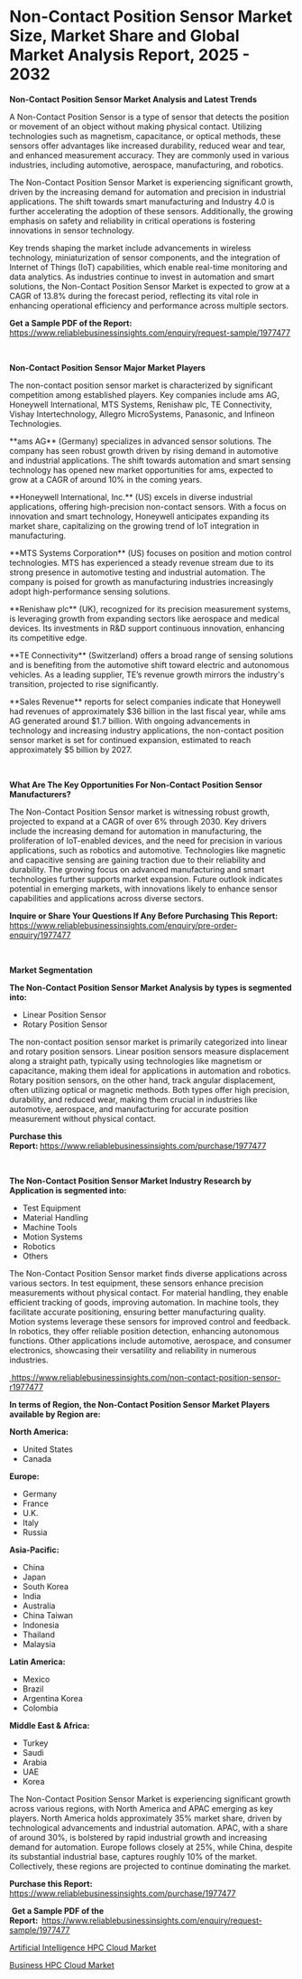 <p><h1>Non-Contact Position Sensor Market Size, Market Share and Global Market Analysis Report, 2025 - 2032</h1></p><p><strong>Non-Contact Position Sensor Market Analysis and Latest Trends</strong></p>
<p><p>A Non-Contact Position Sensor is a type of sensor that detects the position or movement of an object without making physical contact. Utilizing technologies such as magnetism, capacitance, or optical methods, these sensors offer advantages like increased durability, reduced wear and tear, and enhanced measurement accuracy. They are commonly used in various industries, including automotive, aerospace, manufacturing, and robotics.</p><p>The Non-Contact Position Sensor Market is experiencing significant growth, driven by the increasing demand for automation and precision in industrial applications. The shift towards smart manufacturing and Industry 4.0 is further accelerating the adoption of these sensors. Additionally, the growing emphasis on safety and reliability in critical operations is fostering innovations in sensor technology.</p><p>Key trends shaping the market include advancements in wireless technology, miniaturization of sensor components, and the integration of Internet of Things (IoT) capabilities, which enable real-time monitoring and data analytics. As industries continue to invest in automation and smart solutions, the Non-Contact Position Sensor Market is expected to grow at a CAGR of 13.8% during the forecast period, reflecting its vital role in enhancing operational efficiency and performance across multiple sectors.</p></p>
<p><strong>Get a Sample PDF of the Report:&nbsp;</strong> <a href="https://www.reliablebusinessinsights.com/enquiry/request-sample/1977477?utm_campaign=57&utm_medium=2&utm_source=Github&utm_content=ia&utm_term=15012025&utm_id=non-contact-position-sensor">https://www.reliablebusinessinsights.com/enquiry/request-sample/1977477</a></p>
<p>&nbsp;</p>
<p><strong>Non-Contact Position Sensor Major Market Players</strong></p>
<p><p>The non-contact position sensor market is characterized by significant competition among established players. Key companies include ams AG, Honeywell International, MTS Systems, Renishaw plc, TE Connectivity, Vishay Intertechnology, Allegro MicroSystems, Panasonic, and Infineon Technologies. </p><p>**ams AG** (Germany) specializes in advanced sensor solutions. The company has seen robust growth driven by rising demand in automotive and industrial applications. The shift towards automation and smart sensing technology has opened new market opportunities for ams, expected to grow at a CAGR of around 10% in the coming years.</p><p>**Honeywell International, Inc.** (US) excels in diverse industrial applications, offering high-precision non-contact sensors. With a focus on innovation and smart technology, Honeywell anticipates expanding its market share, capitalizing on the growing trend of IoT integration in manufacturing.</p><p>**MTS Systems Corporation** (US) focuses on position and motion control technologies. MTS has experienced a steady revenue stream due to its strong presence in automotive testing and industrial automation. The company is poised for growth as manufacturing industries increasingly adopt high-performance sensing solutions.</p><p>**Renishaw plc** (UK), recognized for its precision measurement systems, is leveraging growth from expanding sectors like aerospace and medical devices. Its investments in R&D support continuous innovation, enhancing its competitive edge.</p><p>**TE Connectivity** (Switzerland) offers a broad range of sensing solutions and is benefiting from the automotive shift toward electric and autonomous vehicles. As a leading supplier, TE’s revenue growth mirrors the industry's transition, projected to rise significantly.</p><p>**Sales Revenue** reports for select companies indicate that Honeywell had revenues of approximately $36 billion in the last fiscal year, while ams AG generated around $1.7 billion. With ongoing advancements in technology and increasing industry applications, the non-contact position sensor market is set for continued expansion, estimated to reach approximately $5 billion by 2027.</p></p>
<p>&nbsp;</p>
<p><strong>What Are The Key Opportunities For Non-Contact Position Sensor Manufacturers?</strong></p>
<p><p>The Non-Contact Position Sensor market is witnessing robust growth, projected to expand at a CAGR of over 6% through 2030. Key drivers include the increasing demand for automation in manufacturing, the proliferation of IoT-enabled devices, and the need for precision in various applications, such as robotics and automotive. Technologies like magnetic and capacitive sensing are gaining traction due to their reliability and durability. The growing focus on advanced manufacturing and smart technologies further supports market expansion. Future outlook indicates potential in emerging markets, with innovations likely to enhance sensor capabilities and applications across diverse sectors.</p></p>
<p><strong>Inquire or Share Your Questions If Any Before Purchasing This Report:</strong> <a href="https://www.reliablebusinessinsights.com/enquiry/pre-order-enquiry/1977477?utm_campaign=57&utm_medium=2&utm_source=Github&utm_content=ia&utm_term=15012025&utm_id=non-contact-position-sensor">https://www.reliablebusinessinsights.com/enquiry/pre-order-enquiry/1977477</a></p>
<p>&nbsp;</p>
<p><strong>Market Segmentation</strong></p>
<p><strong>The Non-Contact Position Sensor Market Analysis by types is segmented into:</strong></p>
<p><ul><li>Linear Position Sensor</li><li>Rotary Position Sensor</li></ul></p>
<p><p>The non-contact position sensor market is primarily categorized into linear and rotary position sensors. Linear position sensors measure displacement along a straight path, typically using technologies like magnetism or capacitance, making them ideal for applications in automation and robotics. Rotary position sensors, on the other hand, track angular displacement, often utilizing optical or magnetic methods. Both types offer high precision, durability, and reduced wear, making them crucial in industries like automotive, aerospace, and manufacturing for accurate position measurement without physical contact.</p></p>
<p><strong>Purchase this Report:&nbsp;</strong><a href="https://www.reliablebusinessinsights.com/purchase/1977477?utm_campaign=57&utm_medium=2&utm_source=Github&utm_content=ia&utm_term=15012025&utm_id=non-contact-position-sensor">https://www.reliablebusinessinsights.com/purchase/1977477</a></p>
<p>&nbsp;</p>
<p><strong>The Non-Contact Position Sensor Market Industry Research by Application is segmented into:</strong></p>
<p><ul><li>Test Equipment</li><li>Material Handling</li><li>Machine Tools</li><li>Motion Systems</li><li>Robotics</li><li>Others</li></ul></p>
<p><p>The Non-Contact Position Sensor market finds diverse applications across various sectors. In test equipment, these sensors enhance precision measurements without physical contact. For material handling, they enable efficient tracking of goods, improving automation. In machine tools, they facilitate accurate positioning, ensuring better manufacturing quality. Motion systems leverage these sensors for improved control and feedback. In robotics, they offer reliable position detection, enhancing autonomous functions. Other applications include automotive, aerospace, and consumer electronics, showcasing their versatility and reliability in numerous industries.</p></p>
<p><a href="https://www.reliablebusinessinsights.com/non-contact-position-sensor-r1977477?utm_campaign=57&utm_medium=2&utm_source=Github&utm_content=ia&utm_term=15012025&utm_id=non-contact-position-sensor">&nbsp;https://www.reliablebusinessinsights.com/non-contact-position-sensor-r1977477</a></p>
<p><strong>In terms of Region, the Non-Contact Position Sensor Market Players available by Region are:</strong></p>
<p>
    <p> <strong> North America: </strong>
        <ul>
            <li>United States</li>
            <li>Canada</li>
        </ul>
        </p> 
    <p> <strong> Europe: </strong>
        <ul>
            <li>Germany</li>
            <li>France</li>
            <li>U.K.</li>
            <li>Italy</li>
            <li>Russia</li>
        </ul>
        </p> 
    <p> <strong> Asia-Pacific: </strong>
        <ul>
            <li>China</li>
            <li>Japan</li>
            <li>South Korea</li>
            <li>India</li>
            <li>Australia</li>
            <li>China Taiwan</li>
            <li>Indonesia</li>
            <li>Thailand</li>
            <li>Malaysia</li>
        </ul>
        </p> 
    <p> <strong> Latin America: </strong>
        <ul>
            <li>Mexico</li>
            <li>Brazil</li>
            <li>Argentina Korea</li>
            <li>Colombia</li>
        </ul>
        </p> 
    <p> <strong> Middle East & Africa: </strong>
        <ul>
            <li>Turkey</li>
            <li>Saudi</li>
            <li>Arabia</li>
            <li>UAE</li>
            <li>Korea</li>
        </ul>
    </p>
    </p>
<p><p>The Non-Contact Position Sensor Market is experiencing significant growth across various regions, with North America and APAC emerging as key players. North America holds approximately 35% market share, driven by technological advancements and industrial automation. APAC, with a share of around 30%, is bolstered by rapid industrial growth and increasing demand for automation. Europe follows closely at 25%, while China, despite its substantial industrial base, captures roughly 10% of the market. Collectively, these regions are projected to continue dominating the market.</p></p>
<p><strong>Purchase this Report: </strong><a href="https://www.reliablebusinessinsights.com/purchase/1977477?utm_campaign=57&utm_medium=2&utm_source=Github&utm_content=ia&utm_term=15012025&utm_id=non-contact-position-sensor">https://www.reliablebusinessinsights.com/purchase/1977477</a></p>
<p>&nbsp;<strong>Get a Sample PDF of the Report:&nbsp;&nbsp;</strong><a href="https://www.reliablebusinessinsights.com/enquiry/request-sample/1977477?utm_campaign=57&utm_medium=2&utm_source=Github&utm_content=ia&utm_term=15012025&utm_id=non-contact-position-sensor">https://www.reliablebusinessinsights.com/enquiry/request-sample/1977477</a></p>
<p><strong></strong></p>
<p><p><a href="https://github.com/bolalfredia7777/Market-Research-Report-List-1/blob/main/artificial-intelligence-hpc-cloud-market.md?utm_campaign=57&utm_medium=2&utm_source=Github&utm_content=ia&utm_term=15012025&utm_id=non-contact-position-sensor">Artificial Intelligence HPC Cloud Market</a></p><p><a href="https://github.com/ccreola81/Market-Research-Report-List-1/blob/main/business-hpc-cloud-market.md?utm_campaign=57&utm_medium=2&utm_source=Github&utm_content=ia&utm_term=15012025&utm_id=non-contact-position-sensor">Business HPC Cloud Market</a></p></p>